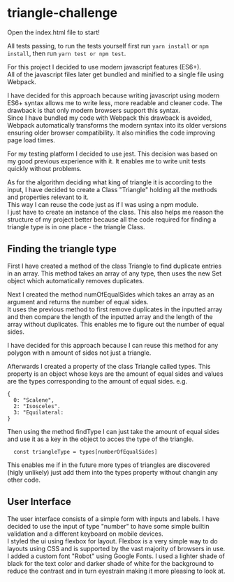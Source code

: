 # triangle-challenge

Open the index.html file to start!

All tests passing, to run the tests yourself first run `yarn install` or `npm install`, then run `yarn test or npm test`.

For this project I decided to use modern javascript features (ES6+).  
All of the javascript files later get bundled and minified to a single file using Webpack.

I have decided for this approach because writing javascript using modern ES6+ syntax allows me to write less, more readable and cleaner code. The drawback is that only modern browsers support this syntax.  
Since I have bundled my code with Webpack this drawback is avoided, Webpack automatically transforms the modern syntax into its older versions ensuring older browser compatibility. It also minifies the code improving page load times.

For my testing platform I decided to use jest. This decision was based on my good previous experience with it.
It enables me to write unit tests quickly without problems.

As for the algorithm deciding what king of triangle it is according to the input, I have decided to create a Class "Triangle" holding all the methods and properties relevant to it.  
This way I can reuse the code just as if I was using a npm module.  
I just have to create an instance of the class. This also helps me reason the structure of my project better because all the code required for finding a triangle type is in one place - the triangle Class.

## Finding the triangle type ##

First I have created a method of the class Triangle to find duplicate entries in an array. This method takes an array of any type, 
then uses the new Set object which automatically removes duplicates.

Next I created the method numOfEqualSides which takes an array as an argument and returns the number of equal sides.     
It uses the previous method to first remove duplicates in the inputted array and then compare the length of the inputted array and the length of the array without duplicates. This enables me to figure out the number of equal sides.  

I have decided for this approach because I can reuse this method for any polygon with n amount of sides not just a triangle.

Afterwards I created a property of the class Triangle called types.
This property is an object whose keys are the amount of equal sides and values are the types corresponding to the amount of equal sides.
e.g.
```
{
  0: "Scalene",
  2: "Isosceles".
  3: "Equilateral:
}
```
Then using the method findType I can just take the amount of equal sides and use it as a key in the object to acces the type of the triangle.
```
  const triangleType = types[numberOfEqualSides] 
```

This enables me if in the future more types of triangles are discovered (higly unlikely) just add them into the types property without changin any other code.

## User Interface ##
The user interface consists of a simple form with inputs and labels. I have decided to use the input of type "number" to have some simple builtin validation and a different keyboard on mobile devices.  
I styled the ui using flexbox for layout. Flexbox is a very simple way to do layouts using CSS and is supported by the vast majority of browsers in use.  
I added a custom font "Robot" using Google Fonts. I used a lighter shade of black for the text color and darker shade of white for the background to reduce the contrast and in turn eyestrain making it more pleasing to look at.




